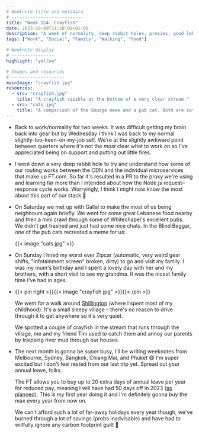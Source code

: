 ```yaml
---
# Weeknote title and metadata
# ---------------------------
title: "Week 154: Crayfish"
date: 2023-10-09T21:20:00+01:00
description: "A week of normality, deep rabbit holes, proxies, good lebanese food, several Whitechapel pubs, bad Zipcars, family visits, wholesome childhoods, country walks, and future holidays."
tags: ["Work", "Social", "Family", "Walking", "Food"]

# Weeknote display
# ----------------
highlight: "yellow"

# Images and resources
# --------------------
mainImage: "crayfish.jpg"
resources:
  - src: "crayfish.jpg"
    title: "A crayfish visible at the bottom of a very clear stream."
  - src: "cats.jpg"
    title: "A comparison of the Smudge meme and a pub cat. Both are sat at a table looking unhappy with a plate in the foreground"
---
```


  * Back to work/normality for two weeks. It was difficult getting my brain back into gear but by Wednesday I think I was back to my normal slightly-too-keen-on-my-job self. We're at the slightly awkward point between quarters where it's not the _most_ clear what to work on so I've appreciated being on support and putting out little fires.

  * I went down a very deep rabbit hole to try and understand how some of our routing works between the CDN and the individual microservices that make up FT.com. So far it's resulted in a PR to the proxy we're using and learning far more than I intended about how the Node.js request–response cycle works. Worryingly, I think I might now know the most about this part of our stack :grimacing:

  * On Saturday we met up with Gallal to make the most of us being neighbours again briefly. We went for some great Lebanese food nearby and then a mini crawl through some of Whitechapel's excellent pubs. We didn't get trashed and just had some nice chats. In the Blind Beggar, one of the pub cats recreated a meme for us:

    {{< image "cats.jpg" >}}

  * On Sunday I hired my worst ever Zipcar (automatic, very weird gear shifts, "infotainment screen" broken, dirty) to go and visit my family. I was my mum's birthday and I spent a lovely day with her and my brothers, with a short visit to see my grandma. It was the nicest family time I've had in ages.

  * {{< pin right >}}{{< image "crayfish.jpg" >}}{{< /pin >}}

    We went for a walk around [Shillington](https://en.wikipedia.org/wiki/Shillington,_Bedfordshire) (where I spent most of my childhood). It's a small sleepy village – there's no reason to drive through it to get anywhere so it's very quiet.
  
    We spotted a couple of crayfish in the stream that runs through the village, me and my friend Tim used to catch them and annoy our parents by traipsing river mud through our houses.

  * The next month is gonna be _super_ busy, I'll be writing weeknotes from Melbourne, Sydney, Bangkok, Chiang Mai, and Phuket :sweat_smile: I'm super excited but I don't feel rested from our last trip yet. Spread out your annual leave, folks.

    The FT allows you to buy up to 20 extra days of annual leave per year for reduced pay, meaning I will have had 50 days off in 2023 ([as planned](/weeknotes/year-2/)). This is my first year doing it and I'm definitely gonna buy the max every year from now on.

    We can't afford such a lot of far-away holidays every year though, we've burned through a lot of savings (probs inadvisable) and have had to willfully ignore any carbon footprint guilt :grimacing:
